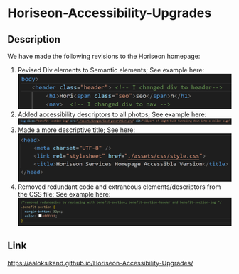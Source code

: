 # Horiseon-Accessibility-Upgrades
## Description
We have made the following revisions to the Horiseon homepage:
1.  Revised Div elements to Semantic elements; See example here: ![Image Caption](assets/readme_images/semantic.png)
2.  Added accessibility descriptors to all photos; See example here: ![Image Caption](assets/readme_images/ada_descriptor.png)
3.  Made a more descriptive title; See here: ![Image Caption](assets/readme_images/title_revision.PNG)
4.  Removed redundant code and extraneous elements/descriptors from the CSS file; See example here: ![Image Caption](assets/readme_images/css_efficiencies.png)
## Link
https://aaloksikand.github.io/Horiseon-Accessibility-Upgrades/